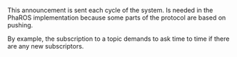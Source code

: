 This announcement is sent each cycle of the system. 
Is needed in the PhaROS implementation because some parts of the protocol are based on pushing. 

By example, the subscription to a topic demands to ask time to time if there are any new subscriptors.